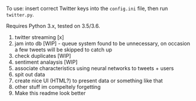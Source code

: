 To use: insert correct Twitter keys into the `config.ini` file, then run `twitter.py`.

Requires Python 3.x, tested on 3.5/3.6.

1. twitter streaming [x]
2. jam into db [WIP] - queue system found to be unnecessary, on occasion a few tweets will be skipped to catch up
3. check duplicates [WIP]
4. sentiment analaysis [WIP]
5. associate characteristics using neural networks to tweets + users
6. spit out data
7. create nice UI (HTML?) to present data or something like that
8. other stuff im compeltely forgetting
9. Make this readme look better
